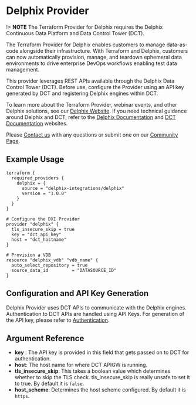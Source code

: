 # <provider> Delphix Provider

!> **NOTE**
The Terraform Provider for Delphix requires the Delphix Continuous Data Platform and Data Control Tower (DCT).


The Terraform Provider for Delphix enables customers to manage data-as-code alongside their infrastructure.
With Terraform and Delphix, customers can now automatically provision, manage, and teardown ephemeral data environments to drive enterprise DevOps workflows enabling test data management.

This provider leverages REST APIs available through the Delphix Data Control Tower (DCT). Before use, configure the Provider using an API key generated by DCT and registering Delphix engines within DCT.

To learn more about the Terraform Provider, webinar events, and other Delphix solutions, see our [Delphix Website](https://www.delphix.com/solutions/terraform). If you need technical guidance around Delphix and DCT, refer to the [Delphix Documentation](https://docs.delphix.com) and [DCT Documentation](https://docs.delphix.com/dct) websites. 

Please [Contact us](mailto:ask-integrations@delphix.com) with any questions or submit one on our [Community Page](https://community.delphix.com/contactus).

## Example Usage

```hcl
terraform {
  required_providers {
    delphix = {
      source = "delphix-integrations/delphix"
      version = "1.0.0"
    }
  }
}

# Configure the DXI Provider
provider "delphix" {
  tls_insecure_skip = true
  key = "dct_api_key"
  host = "dct_hostname"
}

# Provision a VDB
resource "delphix_vdb" "vdb_name" {
  auto_select_repository = true
  source_data_id         = "DATASOURCE_ID"
}
```

## Configuration and API Key Generation

Delphix Provider uses DCT APIs to communicate with the Delphix engines. Authentication to DCT APIs are handled using API Keys.
For generation of the API key, please refer to [Authentication](https://docs.delphix.com/dct/authentication-170164311.html).


## Argument Reference

* __key__ : The API key is provided in this field that gets passed on to DCT for authentication.
* __host__: The host name for where DCT APIGW is running.
* __tls_insecure_skip__: This takes a boolean value which determines whether to skip the TLS check. tls_insecure_skip is really unsafe to set it to true. By default it is `false`.
* __host_scheme__: Determines the host scheme configured. By default it is `https`.
